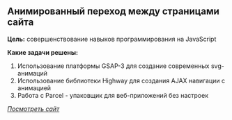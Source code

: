 ## Анимированный переход между страницами сайта

**Цель:** совершенствование навыков программирования на JavaScript

**Какие задачи решены:**

1. Использование платформы GSAP-3 для создание современных svg-анимаций
2. Использование библиотеки Highway для создания AJAX навигации с анимацией
3. Работа с Parcel - упаковщик для веб-приложений без настроек

[_Посмотреть сайт_](http://git.lekua.in.ua/page-animation/)